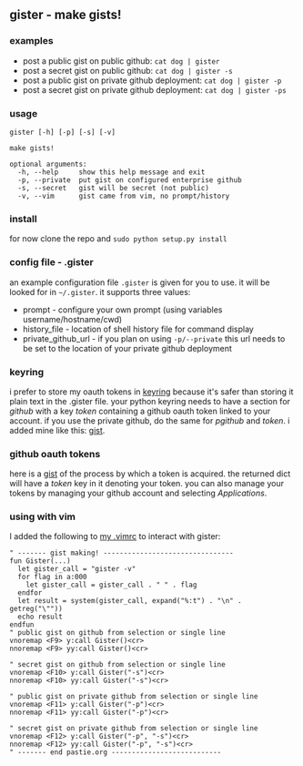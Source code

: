 ## gister - make gists!

### examples
* post a public gist on public github:
`cat dog | gister`
* post a secret gist on public github:
`cat dog | gister -s`
* post a public gist on private github deployment:
`cat dog | gister -p`
* post a secret gist on private github deployment:
`cat dog | gister -ps`

### usage
    gister [-h] [-p] [-s] [-v]

    make gists!

    optional arguments:
      -h, --help     show this help message and exit
      -p, --private  put gist on configured enterprise github
      -s, --secret   gist will be secret (not public)
      -v, --vim      gist came from vim, no prompt/history

### install
for now clone the repo and `sudo python setup.py install`

### config file - .gister
an example configuration file `.gister` is given for you to use. it will be looked for in `~/.gister`. it supports three values:

* prompt - configure your own prompt (using variables username/hostname/cwd)
* history_file - location of shell history file for command display
* private\_github\_url - if you plan on using `-p/--private` this url needs to be set to the location of your private github deployment

### keyring
i prefer to store my oauth tokens in [keyring](http://pypi.python.org/pypi/keyring) because it's safer than storing it plain text in the .gister file. your python keyring needs to have a section for *github* with a key *token* containing a github oauth token linked to your account. if you use the private github, do the same for *pgithub* and *token*. i added mine like this: [gist](https://gist.github.com/4481060).

### github oauth tokens
here is a [gist](http://gist.github.com/4482201) of the process by which a token is acquired. the returned dict will have a *token* key in it denoting your token. you can also manage your tokens by managing your github account and selecting *Applications*.

### using with vim
I added the following to [my .vimrc](http://github.com/tr3buchet/conf/blob/master/.vimrc) to interact with gister:

    " ------- gist making! --------------------------------
    fun Gister(...)
      let gister_call = "gister -v"
      for flag in a:000
        let gister_call = gister_call . " " . flag
      endfor
      let result = system(gister_call, expand("%:t") . "\n" . getreg("\""))
      echo result
    endfun
    " public gist on github from selection or single line
    vnoremap <F9> y:call Gister()<cr>
    nnoremap <F9> yy:call Gister()<cr>

    " secret gist on github from selection or single line
    vnoremap <F10> y:call Gister("-s")<cr>
    nnoremap <F10> yy:call Gister("-s")<cr>

    " public gist on private github from selection or single line
    vnoremap <F11> y:call Gister("-p")<cr>
    nnoremap <F11> yy:call Gister("-p")<cr>

    " secret gist on private github from selection or single line
    vnoremap <F12> y:call Gister("-p", "-s")<cr>
    nnoremap <F12> yy:call Gister("-p", "-s")<cr>
    " ------- end pastie.org ---------------------------
